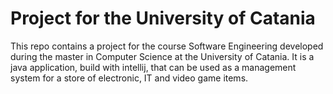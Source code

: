 # Project for the University of Catania

This repo contains a project for the course Software Engineering developed during the master in Computer Science at the University of Catania.
It is a java application, build with intellij, that can be used as a management system for a store of electronic, IT and video game items.
